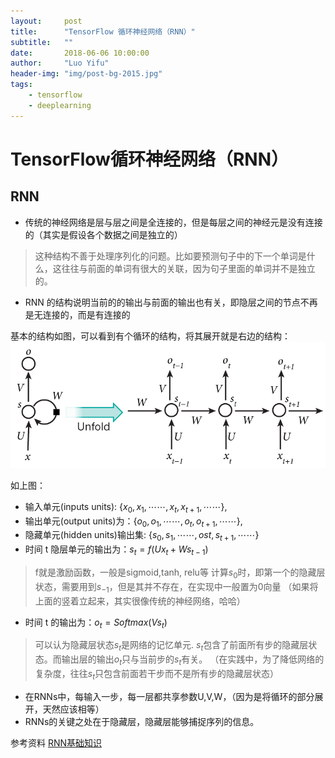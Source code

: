 ```yaml
---
layout:     post
title:      "TensorFlow 循环神经网络（RNN）"
subtitle:   ""
date:       2018-06-06 10:00:00
author:     "Luo Yifu"
header-img: "img/post-bg-2015.jpg"
tags:
    - tensorflow
    - deeplearning
---
```

# TensorFlow循环神经网络（RNN）

## RNN

* 传统的神经网络是层与层之间是全连接的，但是每层之间的神经元是没有连接的（其实是假设各个数据之间是独立的）
> 这种结构不善于处理序列化的问题。比如要预测句子中的下一个单词是什么，这往往与前面的单词有很大的关联，因为句子里面的单词并不是独立的。
* RNN 的结构说明当前的的输出与前面的输出也有关，即隐层之间的节点不再是无连接的，而是有连接的

基本的结构如图，可以看到有个循环的结构，将其展开就是右边的结构：
![RNN结构图](/img/in-post/rnn.jpg)

如上图：
* 输入单元(inputs units): $\{ {x_0},{x_1}, \cdots \cdots ,{x_t},{x_{t + 1}}, \cdots \cdots \}$,
* 输出单元(output units)为：$\{ {o_0},{o_1}, \cdots \cdots ,{o_t},{o_{t + 1}}, \cdots \cdots \}$,
* 隐藏单元(hidden units)输出集: $\{ {s_0},{s_1}, \cdots \cdots ,{ost},{s_{t + 1}}, \cdots \cdots \}$
* 时间 t 隐层单元的输出为：${s_t} = f(U{x_t} + W{s_{t - 1}})$
> f就是激励函数，一般是sigmoid,tanh, relu等
> 计算${s_{0}}$时，即第一个的隐藏层状态，需要用到${s_{-1}}$，但是其并不存在，在实现中一般置为0向量
> （如果将上面的竖着立起来，其实很像传统的神经网络，哈哈）
* 时间 t 的输出为：${o_t}=Softmax(V{s_t})$
> 可以认为隐藏层状态${s_t}$是网络的记忆单元. ${s_t}$包含了前面所有步的隐藏层状态。而输出层的输出${o_t}$只与当前步的${s_t}$有关。
> （在实践中，为了降低网络的复杂度，往往${s_t}$只包含前面若干步而不是所有步的隐藏层状态）
* 在RNNs中，每输入一步，每一层都共享参数U,V,W，（因为是将循环的部分展开，天然应该相等）
* RNNs的关键之处在于隐藏层，隐藏层能够捕捉序列的信息。


参考资料
[RNN基础知识](http://lawlite.me/2017/06/14/RNN-%E5%BE%AA%E7%8E%AF%E7%A5%9E%E7%BB%8F%E7%BD%91%E7%BB%9C%E5%92%8CLSTM-01%E5%9F%BA%E7%A1%80/)